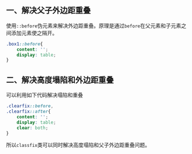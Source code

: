 <!--
 * @Descripttion : 
 * @Author       : Seulf
 * @Date         : 2021-02-10 13:25:01
 * @LastEditors  : Seulf
 * @LastEditTime : 2021-02-28 13:54:12
-->
## 一、解决父子外边距重叠
使用`::before`伪元素来解决外边距重叠。原理是通过`before`在父元素和子元素之间添加元素使之隔开。
```css
.box1::before{
    content: '';
    display: table;
}
```
## 二、解决高度塌陷和外边距重叠
可以利用如下代码解决塌陷和重叠
```css
.clearfix::before,
.clearfix::after{
    content: '';
    display: table;
    clear: both;
}
```
所以`classfix`类可以同时解决高度塌陷和父子外边距重叠问题。